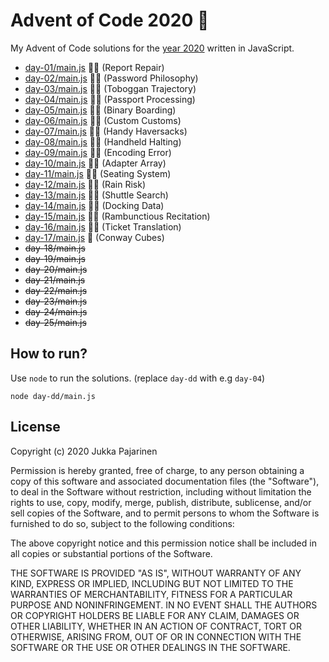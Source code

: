 # Advent of Code 2020 🎄

My Advent of Code solutions for the [year 2020](https://adventofcode.com/2020) written in JavaScript.

- [day-01/main.js](./day-01/main.js) 🌟🌟 (Report Repair)
- [day-02/main.js](./day-02/main.js) 🌟🌟 (Password Philosophy)
- [day-03/main.js](./day-03/main.js) 🌟🌟 (Toboggan Trajectory)
- [day-04/main.js](./day-04/main.js) 🌟🌟 (Passport Processing)
- [day-05/main.js](./day-05/main.js) 🌟🌟 (Binary Boarding)
- [day-06/main.js](./day-06/main.js) 🌟🌟 (Custom Customs)
- [day-07/main.js](./day-07/main.js) 🌟🌟 (Handy Haversacks)
- [day-08/main.js](./day-08/main.js) 🌟🌟 (Handheld Halting)
- [day-09/main.js](./day-09/main.js) 🌟🌟 (Encoding Error)
- [day-10/main.js](./day-10/main.js) 🌟🌟 (Adapter Array)
- [day-11/main.js](./day-11/main.js) 🌟🌟 (Seating System)
- [day-12/main.js](./day-12/main.js) 🌟🌟 (Rain Risk)
- [day-13/main.js](./day-13/main.js) 🌟🌟 (Shuttle Search)
- [day-14/main.js](./day-14/main.js) 🌟🌟 (Docking Data)
- [day-15/main.js](./day-15/main.js) 🌟🌟 (Rambunctious Recitation)
- [day-16/main.js](./day-16/main.js) 🌟🌟 (Ticket Translation)
- [day-17/main.js](./day-17/main.js) 🚧 (Conway Cubes)
- ~~day-18/main.js~~
- ~~day-19/main.js~~
- ~~day-20/main.js~~
- ~~day-21/main.js~~
- ~~day-22/main.js~~
- ~~day-23/main.js~~
- ~~day-24/main.js~~
- ~~day-25/main.js~~

## How to run?

Use `node` to run the solutions. (replace `day-dd` with e.g `day-04`)

```
node day-dd/main.js
```

## License

Copyright (c) 2020 Jukka Pajarinen

Permission is hereby granted, free of charge, to any person obtaining a copy of this software and associated documentation files (the "Software"), to deal in the Software without restriction, including without limitation the rights to use, copy, modify, merge, publish, distribute, sublicense, and/or sell copies of the Software, and to permit persons to whom the Software is furnished to do so, subject to the following conditions:

The above copyright notice and this permission notice shall be included in all copies or substantial portions of the Software.

THE SOFTWARE IS PROVIDED "AS IS", WITHOUT WARRANTY OF ANY KIND, EXPRESS OR IMPLIED, INCLUDING BUT NOT LIMITED TO THE WARRANTIES OF MERCHANTABILITY, FITNESS FOR A PARTICULAR PURPOSE AND NONINFRINGEMENT. IN NO EVENT SHALL THE AUTHORS OR COPYRIGHT HOLDERS BE LIABLE FOR ANY CLAIM, DAMAGES OR OTHER LIABILITY, WHETHER IN AN ACTION OF CONTRACT, TORT OR OTHERWISE, ARISING FROM, OUT OF OR IN CONNECTION WITH THE SOFTWARE OR THE USE OR OTHER DEALINGS IN THE SOFTWARE.
